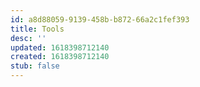 ```yaml
---
id: a8d88059-9139-458b-b872-66a2c1fef393
title: Tools
desc: ''
updated: 1618398712140
created: 1618398712140
stub: false
---
```



